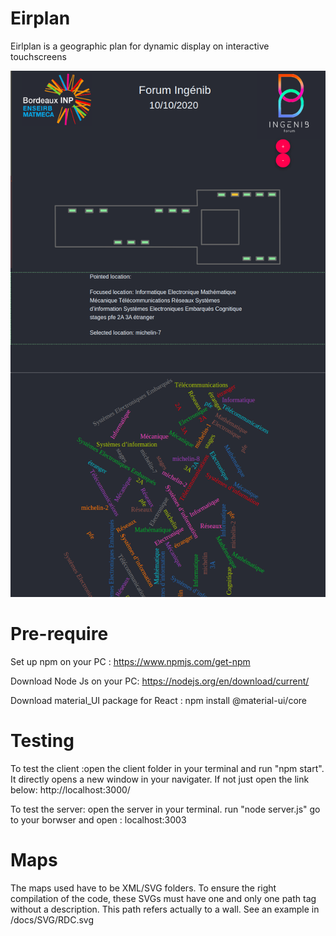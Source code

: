 # Eirplan
Eirlplan is a geographic plan for dynamic display on interactive touchscreens 

![alt text](https://github.com/aalktabe/Eirplan/blob/master/docs/SVG/ecran.png?raw=true)


# Pre-require
Set up npm on your PC : https://www.npmjs.com/get-npm

Download Node Js on your PC: https://nodejs.org/en/download/current/

Download material_UI package for React : npm install @material-ui/core

# Testing
To test the client :open the client folder in your terminal and run "npm start". It directly opens a new window in your navigater.
If not just open the link below: http://localhost:3000/

To test the server: open the server in your terminal.
		    run "node server.js"
		    go to your borwser and open : localhost:3003
# Maps
The maps used have to be XML/SVG folders. 
To ensure the right compilation of the code, these SVGs must have one and only one path tag without a description. This path refers actually to a wall. See an example in /docs/SVG/RDC.svg

